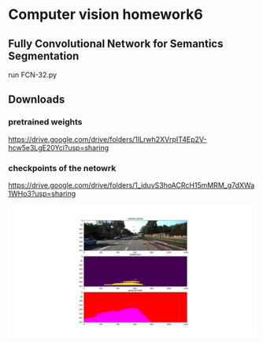 # Computer vision homework6
## Fully Convolutional Network for Semantics Segmentation

run FCN-32.py 

## Downloads
### pretrained weights
https://drive.google.com/drive/folders/1ILrwh2XVrpIT4Ep2V-hcw5e3LgE20Yci?usp=sharing

### checkpoints of the netowrk
https://drive.google.com/drive/folders/1_iduvS3hoACRcH15mMRM_g7dXWa1WHo3?usp=sharing


![alt text][logo]

[logo]: /demo/pred_16.png "Logo Title Text 2"
